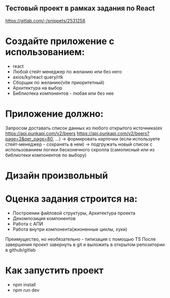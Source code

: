 ## Тестовый проект в рамках задания по React

https://gitlab.com/-/snippets/2531258

# Создайте приложение с использованием:

- react
- Любой стейт менеджер по желанию или без него
- axios/ky/react query/rtk
- Сборщик по желанию(vite приоритетный)
- Архитектура на выбор
- Библиотека компонентов - любая или без нее

# Приложение должно:

Запросом доставать список данных из любого открытого источника(ex https://api.punkapi.com/v2/beers https://api.punkapi.com/v2/beers?page=2&per_page=80, ...) -> формировать карточки (если используете стейт-менеджер - сохранять в нем) -> подгружать новый список с использованием логики бесконечного скролла (самописный или из библиотеки компонентов по выбору)

# Дизайн произвольный

# Оценка задания строится на:

- Построении файловой структуры, Архитектура проекта
- Декомпозиция компонентов
- Работа с АПИ
- Работа внутри компонента(жизненные циклы, хуки)

Преимущество, но необязательно - типизация с помощью TS
После завершения проект завернуть в git и выложить в открытом репозитории в github/gitlab

# Как запустить проект

- npm install
- npm run dev
